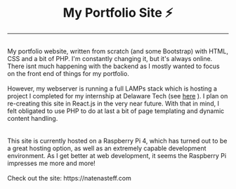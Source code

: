 #    <center> My Portfolio Site  ⚡️

___
<br/>
My portfolio website, written from scratch (and some Bootstrap) with 
HTML, CSS and a bit of PHP. I'm constantly changing it, but it's always
online. There isnt much happening with the backend as I mostly wanted to
focus on the front end of things for my portfolio.
<br/>
<br/>
However, my webserver is running a full
LAMPs stack which is hosting a project I completed for my internship at 
Delaware Tech (see <a href="https://natenasteff.com/lab_management/" target="_blank">here</a>
). I plan on re-creating this site in React.js in the very near
future. With that in mind, I felt obligated to use PHP to do at last a bit 
of page templating and dynamic content handling.<br>
<br/>
<br/>
This site is currently hosted on a Raspberry Pi 4, which has turned out 
to be a great hosting option, as well as an extremely capable development
environment. As I get better at web development, it seems the Raspberry Pi
impresses me more and more!
<br/>
<br/>
Check out the site:
https://natenasteff.com



